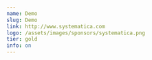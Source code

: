 ```yaml
---
name: Demo
slug: Demo
link: http://www.systematica.com
logo: /assets/images/sponsors/systematica.png
tier: gold
info: on
---
```



